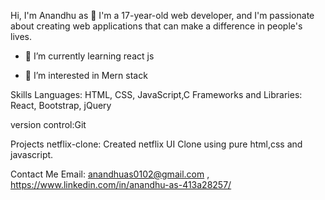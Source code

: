 
Hi, I'm Anandhu as 👋
I'm a 17-year-old  web developer, and I'm passionate about creating web applications that can make a difference in people's lives.
- 🌱 I’m currently learning react js


- 👀 I’m interested in Mern stack




Skills
Languages: HTML, CSS, JavaScript,C
Frameworks and Libraries: React, Bootstrap, jQuery






version control:Git


Projects
netflix-clone: Created netflix UI Clone using pure html,css and javascript.


Contact Me
Email: anandhuas0102@gmail.com ,
https://www.linkedin.com/in/anandhu-as-413a28257/

